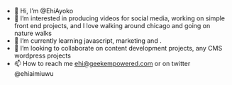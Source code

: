 - 👋 Hi, I’m @EhiAyoko
- 👀 I’m interested in producing videos for social media, working on simple front end projects, and I love walking around chicago and going on nature walks
- 🌱 I’m currently learning javascript, marketing and .
- 💞️ I’m looking to collaborate on content development projects, any CMS wordpress projects
- 📫 How to reach me ehi@geekempowered.com or on twitter @ehiaimiuwu

<!---
EhiAyoko/EhiAyoko is a ✨ special ✨ repository because its `README.md` (this file) appears on your GitHub profile.
You can click the Preview link to take a look at your changes.
--->
